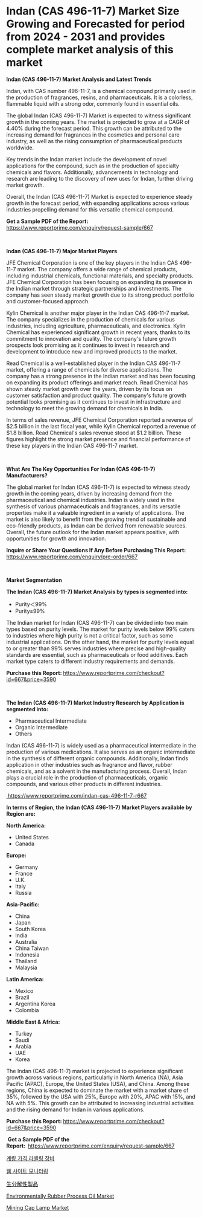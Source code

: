 <p><h1>Indan (CAS 496-11-7) Market Size Growing and Forecasted for period from 2024 - 2031 and provides complete market analysis of this market</h1></p><p><strong>Indan (CAS 496-11-7) Market Analysis and Latest Trends</strong></p>
<p><p>Indan, with CAS number 496-11-7, is a chemical compound primarily used in the production of fragrances, resins, and pharmaceuticals. It is a colorless, flammable liquid with a strong odor, commonly found in essential oils.</p><p>The global Indan (CAS 496-11-7) Market is expected to witness significant growth in the coming years. The market is projected to grow at a CAGR of 4.40% during the forecast period. This growth can be attributed to the increasing demand for fragrances in the cosmetics and personal care industry, as well as the rising consumption of pharmaceutical products worldwide.</p><p>Key trends in the Indan market include the development of novel applications for the compound, such as in the production of specialty chemicals and flavors. Additionally, advancements in technology and research are leading to the discovery of new uses for Indan, further driving market growth.</p><p>Overall, the Indan (CAS 496-11-7) Market is expected to experience steady growth in the forecast period, with expanding applications across various industries propelling demand for this versatile chemical compound.</p></p>
<p><strong>Get a Sample PDF of the Report:&nbsp;</strong> <a href="https://www.reportprime.com/enquiry/request-sample/667">https://www.reportprime.com/enquiry/request-sample/667</a></p>
<p>&nbsp;</p>
<p><strong>Indan (CAS 496-11-7) Major Market Players</strong></p>
<p><p>JFE Chemical Corporation is one of the key players in the Indian CAS 496-11-7 market. The company offers a wide range of chemical products, including industrial chemicals, functional materials, and specialty products. JFE Chemical Corporation has been focusing on expanding its presence in the Indian market through strategic partnerships and investments. The company has seen steady market growth due to its strong product portfolio and customer-focused approach.</p><p>Kylin Chemical is another major player in the Indian CAS 496-11-7 market. The company specializes in the production of chemicals for various industries, including agriculture, pharmaceuticals, and electronics. Kylin Chemical has experienced significant growth in recent years, thanks to its commitment to innovation and quality. The company's future growth prospects look promising as it continues to invest in research and development to introduce new and improved products to the market.</p><p>Read Chemical is a well-established player in the Indian CAS 496-11-7 market, offering a range of chemicals for diverse applications. The company has a strong presence in the Indian market and has been focusing on expanding its product offerings and market reach. Read Chemical has shown steady market growth over the years, driven by its focus on customer satisfaction and product quality. The company's future growth potential looks promising as it continues to invest in infrastructure and technology to meet the growing demand for chemicals in India.</p><p>In terms of sales revenue, JFE Chemical Corporation reported a revenue of $2.5 billion in the last fiscal year, while Kylin Chemical reported a revenue of $1.8 billion. Read Chemical's sales revenue stood at $1.2 billion. These figures highlight the strong market presence and financial performance of these key players in the Indian CAS 496-11-7 market.</p></p>
<p>&nbsp;</p>
<p><strong>What Are The Key Opportunities For Indan (CAS 496-11-7) Manufacturers?</strong></p>
<p><p>The global market for Indan (CAS 496-11-7) is expected to witness steady growth in the coming years, driven by increasing demand from the pharmaceutical and chemical industries. Indan is widely used in the synthesis of various pharmaceuticals and fragrances, and its versatile properties make it a valuable ingredient in a variety of applications. The market is also likely to benefit from the growing trend of sustainable and eco-friendly products, as Indan can be derived from renewable sources. Overall, the future outlook for the Indan market appears positive, with opportunities for growth and innovation.</p></p>
<p><strong>Inquire or Share Your Questions If Any Before Purchasing This Report:</strong> <a href="https://www.reportprime.com/enquiry/pre-order/667">https://www.reportprime.com/enquiry/pre-order/667</a></p>
<p>&nbsp;</p>
<p><strong>Market Segmentation</strong></p>
<p><strong>The Indan (CAS 496-11-7) Market Analysis by types is segmented into:</strong></p>
<p><ul><li>Purity＜99%</li><li>Purity≥99%</li></ul></p>
<p><p>The Indian market for Indan (CAS 496-11-7) can be divided into two main types based on purity levels. The market for purity levels below 99% caters to industries where high purity is not a critical factor, such as some industrial applications. On the other hand, the market for purity levels equal to or greater than 99% serves industries where precise and high-quality standards are essential, such as pharmaceuticals or food additives. Each market type caters to different industry requirements and demands.</p></p>
<p><strong>Purchase this Report:&nbsp;</strong><a href="https://www.reportprime.com/checkout?id=667&price=3590">https://www.reportprime.com/checkout?id=667&price=3590</a></p>
<p>&nbsp;</p>
<p><strong>The Indan (CAS 496-11-7) Market Industry Research by Application is segmented into:</strong></p>
<p><ul><li>Pharmaceutical Intermediate</li><li>Organic Intermediate</li><li>Others</li></ul></p>
<p><p>Indan (CAS 496-11-7) is widely used as a pharmaceutical intermediate in the production of various medications. It also serves as an organic intermediate in the synthesis of different organic compounds. Additionally, Indan finds application in other industries such as fragrance and flavor, rubber chemicals, and as a solvent in the manufacturing process. Overall, Indan plays a crucial role in the production of pharmaceuticals, organic compounds, and various other products in different industries.</p></p>
<p><a href="https://www.reportprime.com/indan-cas-496-11-7-r667">&nbsp;https://www.reportprime.com/indan-cas-496-11-7-r667</a></p>
<p><strong>In terms of Region, the Indan (CAS 496-11-7) Market Players available by Region are:</strong></p>
<p>
    <p> <strong> North America: </strong>
        <ul>
            <li>United States</li>
            <li>Canada</li>
        </ul>
        </p> 
    <p> <strong> Europe: </strong>
        <ul>
            <li>Germany</li>
            <li>France</li>
            <li>U.K.</li>
            <li>Italy</li>
            <li>Russia</li>
        </ul>
        </p> 
    <p> <strong> Asia-Pacific: </strong>
        <ul>
            <li>China</li>
            <li>Japan</li>
            <li>South Korea</li>
            <li>India</li>
            <li>Australia</li>
            <li>China Taiwan</li>
            <li>Indonesia</li>
            <li>Thailand</li>
            <li>Malaysia</li>
        </ul>
        </p> 
    <p> <strong> Latin America: </strong>
        <ul>
            <li>Mexico</li>
            <li>Brazil</li>
            <li>Argentina Korea</li>
            <li>Colombia</li>
        </ul>
        </p> 
    <p> <strong> Middle East & Africa: </strong>
        <ul>
            <li>Turkey</li>
            <li>Saudi</li>
            <li>Arabia</li>
            <li>UAE</li>
            <li>Korea</li>
        </ul>
    </p>
    </p>
<p><p>The Indan (CAS 496-11-7) market is projected to experience significant growth across various regions, particularly in North America (NA), Asia Pacific (APAC), Europe, the United States (USA), and China. Among these regions, China is expected to dominate the market with a market share of 35%, followed by the USA with 25%, Europe with 20%, APAC with 15%, and NA with 5%. This growth can be attributed to increasing industrial activities and the rising demand for Indan in various applications.</p></p>
<p><strong>Purchase this Report: </strong><a href="https://www.reportprime.com/checkout?id=667&price=3590">https://www.reportprime.com/checkout?id=667&price=3590</a></p>
<p>&nbsp;<strong>Get a Sample PDF of the Report:&nbsp;&nbsp;</strong><a href="https://www.reportprime.com/enquiry/request-sample/667">https://www.reportprime.com/enquiry/request-sample/667</a></p>
<p><strong></strong></p>
<p><p><a href="https://github.com/RickyMetzDVM/Market-Research-Report-List-1/blob/main/994337867740.md">계량 가격 라벨링 장비</a></p><p><a href="https://github.com/TitusBoyer1/Market-Research-Report-List-1/blob/main/988585967739.md">웹 사이트 모니터링</a></p><p><a href="https://github.com/MacyOrn/Market-Research-Report-List-1/blob/main/714813870124.md">生分解性製品</a></p><p><a href="https://github.com/yemakinde/Market-Research-Report-List-2/blob/main/environmentally-rubber-process-oil-market.md">Environmentally Rubber Process Oil Market</a></p><p><a href="https://issuu.com/reportprime-2/docs/mining-cap-lamp-market-size-2030.pptx">Mining Cap Lamp Market</a></p></p>